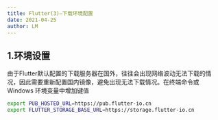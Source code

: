 ```yaml
---
title: Flutter(3)—下载环境配置
date: 2021-04-25
author: LM
---
```


## 1.环境设置

由于Flutter默认配置的下载服务器在国外，往往会出现网络波动无法下载的情况，因此需要重新配置国内镜像，避免出现无法下载情况。在终端命令或 Windows 环境变量中增加键值

```bash
export PUB_HOSTED_URL=https://pub.flutter-io.cn
export FLUTTER_STORAGE_BASE_URL=https://storage.flutter-io.cn
```
